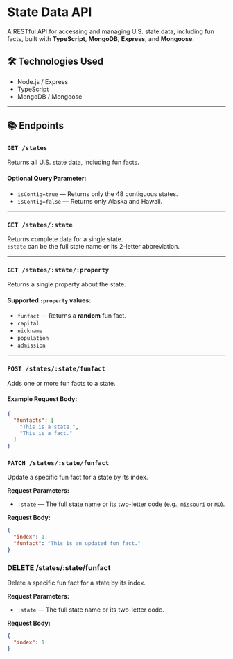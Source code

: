 # State Data API

A RESTful API for accessing and managing U.S. state data, including fun facts, built with **TypeScript**, **MongoDB**, **Express**, and **Mongoose**.

## 🛠 Technologies Used
- Node.js / Express
- TypeScript
- MongoDB / Mongoose

---

## 📚 Endpoints

### `GET /states`
Returns all U.S. state data, including fun facts.

#### Optional Query Parameter:
- `isContig=true` — Returns only the 48 contiguous states.
- `isContig=false` — Returns only Alaska and Hawaii.

---

### `GET /states/:state`
Returns complete data for a single state.  
`:state` can be the full state name or its 2-letter abbreviation.

---

### `GET /states/:state/:property`
Returns a single property about the state.

#### Supported `:property` values:
- `funfact` — Returns a **random** fun fact.
- `capital`
- `nickname`
- `population`
- `admission`

---

### `POST /states/:state/funfact`
Adds one or more fun facts to a state.

#### Example Request Body:
```json
{
  "funfacts": [
    "This is a state.",
    "This is a fact."
  ]
}
```

### `PATCH /states/:state/funfact`

Update a specific fun fact for a state by its index.

**Request Parameters:**
- `:state` — The full state name or its two-letter code (e.g., `missouri` or `MO`).

**Request Body:**
```json
{
  "index": 1,
  "funfact": "This is an updated fun fact."
}

```
### DELETE /states/:state/funfact

Delete a specific fun fact for a state by its index.

**Request Parameters:**
- `:state` — The full state name or its two-letter code.

**Request Body:**
```json
{
  "index": 1
}